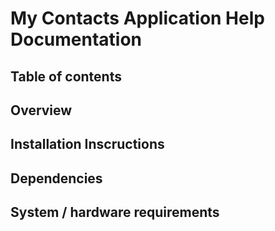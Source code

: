 # **My Contacts Application Help Documentation**

## **Table of contents**

## **Overview**

## **Installation Inscructions**

## **Dependencies**

## **System / hardware requirements**


